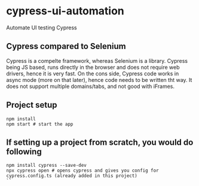 # cypress-ui-automation
Automate UI testing Cypress

## Cypress compared to Selenium

Cypress is a compelte framework, whereas Selenium is a library. Cypress being JS based, runs directly in the browser and does not require web drivers, hence it is very fast. On the cons side, Cypress code works in async mode (more on that later), hence code needs to be written tht way. It does not support multiple domains/tabs, and not good with iFrames. 

## Project setup

```
npm install
npm start # start the app

```

## If setting up a project from scratch, you would do following
```
npm install cypress --save-dev
npx cypress open # opens cypress and gives you config for cypress.config.ts (already added in this project)
``